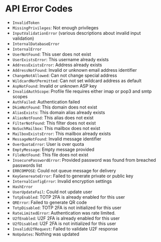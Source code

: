 # API Error Codes

-   `InvalidToken`
-   `MissingPrivileges`: Not enough privileges
-   `InputValidationError` (various descriptions about invalid input validation)
-   `InternalDatabaseError`
-   `InternalError`
-   `UserNotFound`: This user does not exist
-   `UserExistsError`: This username already exists
-   `AddressExistsError`: Address already exists
-   `AddressNotFound`: Invalid or unknown email address identifier
-   `ChangeNotAllowed`: Can not change special address
-   `WildcardNotPermitted`: Can not set wildcard address as default
-   `AspNotFound`: Invalid or unknown ASP key
-   `InvalidAuthScope`: Profile file requires either imap or pop3 and smtp scopes
-   `AuthFailed`: Authentication failed
-   `DkimNotFound`: This domain does not exist
-   `AliasExists`: This domain alias already exists
-   `AliasNotFound`: This alias does not exist
-   `FilterNotFound`: This filter does not exist
-   `NoSuchMailbox`: This mailbox does not exist
-   `MailboxExistsError`: This mailbox already exists
-   `MessageNotFound`: Invalid message identifier
-   `OverQuotaError`: User is over quota
-   `EmptyMessage`: Empty message provided
-   `FileNotFound`: This file does not exist
-   `InsecurePasswordError`: Provided password was found from breached passwords list
-   `ERRCOMPOSE`: Could not queue message for delivery
-   `KeyGenereateError`: Failed to generate private or public key
-   `InternalConfigError`: Invalid encryption settings
-   `HashError`
-   `UserUpdateFail`: Could not update user
-   `TotpEnabled`: TOTP 2FA is already enabled for this user
-   `QRError`: Failed to generate QR code
-   `TotpDisabled`: TOTP 2FA is not initialized for this user
-   `RateLimitedError`: Authentication was rate limited.
-   `U2fEnabled`: U2F 2FA is already enabled for this user
-   `U2fDisabled`: U2F 2FA is not initialized for this user
-   `InvalidU2fRequest`: Failed to validate U2F response
-   `NoUpdates`: Nothing was updated

